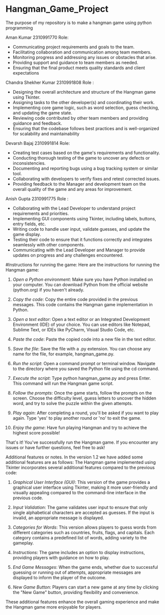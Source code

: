 # Hangman_Game_Project
The purpose of my repository is to make a hangman game using python programming

Aman Kumar 2310991770
Role:
   - Communicating project requirements and goals to the team.
   - Facilitating collaboration and communication among team members.
   - Monitoring progress and addressing any issues or obstacles that arise.
   - Providing support and guidance to team members as needed.
   - Ensuring that the final product meets quality standards and client expectations

Chandra Shekher Kumar 2310991808
Role :
   - Designing the overall architecture and structure of the Hangman game using Tkinter.
   - Assigning tasks to the other developer(s) and coordinating their work.
   - Implementing core game logic, such as word selection, guess checking, and updating the game state.
   - Reviewing code contributed by other team members and providing guidance and feedback.
   - Ensuring that the codebase follows best practices and is well-organized for scalability and maintainability

Devarsh Bajaj 2310991814
Role:
   - Creating test cases based on the game's requirements and functionality.
   - Conducting thorough testing of the game to uncover any defects or inconsistencies.
   - Documenting and reporting bugs using a bug tracking system or similar tool.
   - Collaborating with developers to verify fixes and retest corrected issues.
   - Providing feedback to the Manager and development team on the overall quality of the game and any areas for improvement.

Anish Gupta 2310991775
Role :
   - Collaborating with the Lead Developer to understand project requirements and priorities.
   - Implementing GUI components using Tkinter, including labels, buttons, entry fields, etc.
   - Writing code to handle user input, validate guesses, and update the game display.
   - Testing their code to ensure that it functions correctly and integrates seamlessly with other components.
   - Communicating with the Lead Developer and Manager to provide updates on progress and any challenges encountered.



#Instructions for running the game:
Here are the instructions for running the Hangman game:

1. *Open a Python environment*: Make sure you have Python installed on your computer. You can download Python from the official website (python.org) if you haven't already.

2. *Copy the code*: Copy the entire code provided in the previous messages. This code contains the Hangman game implementation in Python.

3. *Open a text editor*: Open a text editor or an Integrated Development Environment (IDE) of your choice. You can use editors like Notepad, Sublime Text, or IDEs like PyCharm, Visual Studio Code, etc.

4. *Paste the code*: Paste the copied code into a new file in the text editor.

5. *Save the file*: Save the file with a .py extension. You can choose any name for the file, for example, hangman_game.py.

6. *Run the script*: Open a command prompt or terminal window. Navigate to the directory where you saved the Python file using the cd command.

7. *Execute the script*: Type python hangman_game.py and press Enter. This command will run the Hangman game script.

8. *Follow the prompts*: Once the game starts, follow the prompts on the screen. Choose the difficulty level, guess letters to uncover the hidden word, and try to solve the puzzle within the given attempts.

9. *Play again*: After completing a round, you'll be asked if you want to play again. Type 'yes' to play another round or 'no' to exit the game.

10. *Enjoy the game*: Have fun playing Hangman and try to achieve the highest score possible!

That's it! You've successfully run the Hangman game. If you encounter any issues or have further questions, feel free to ask!


Additional features or notes.
In the version 1.2 we have added some additional features are as follows:
The Hangman game implemented using Tkinter incorporates several additional features compared to the previous code:

1. *Graphical User Interface (GUI)*: This version of the game provides a graphical user interface using Tkinter, making it more user-friendly and visually appealing compared to the command-line interface in the previous code.

2. *Input Validation*: The game validates user input to ensure that only single alphabetical characters are accepted as guesses. If the input is invalid, an appropriate message is displayed.

3. *Categories for Words*: This version allows players to guess words from different categories such as countries, fruits, flags, and capitals. Each category contains a predefined list of words, adding variety to the gameplay.

4. *Instructions*: The game includes an option to display instructions, providing players with guidance on how to play.

5. *End Game Messages*: When the game ends, whether due to successful guessing or running out of attempts, appropriate messages are displayed to inform the player of the outcome.

6. *New Game Button*: Players can start a new game at any time by clicking the "New Game" button, providing flexibility and convenience.

These additional features enhance the overall gaming experience and make the Hangman game more enjoyable for players.

